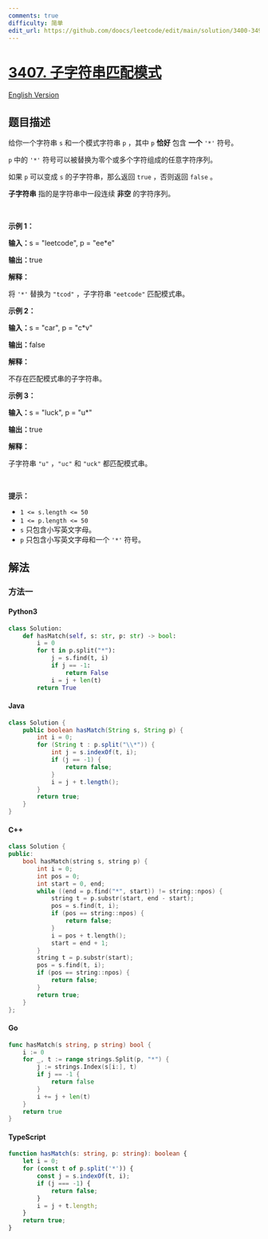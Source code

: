 ```yaml
---
comments: true
difficulty: 简单
edit_url: https://github.com/doocs/leetcode/edit/main/solution/3400-3499/3407.Substring%20Matching%20Pattern/README.md
---
```


<!-- problem:start -->

# [3407. 子字符串匹配模式](https://leetcode.cn/problems/substring-matching-pattern)

[English Version](/solution/3400-3499/3407.Substring%20Matching%20Pattern/README_EN.md)

## 题目描述

<!-- description:start -->

<p>给你一个字符串&nbsp;<code>s</code>&nbsp;和一个模式字符串&nbsp;<code>p</code>&nbsp;，其中&nbsp;<code>p</code> <strong>恰好</strong>&nbsp;包含 <strong>一个</strong>&nbsp;<code>'*'</code>&nbsp;符号。</p>

<p><code>p</code>&nbsp;中的 <code>'*'</code>&nbsp;符号可以被替换为零个或多个字符组成的任意字符序列。</p>

<p>如果 <code>p</code>&nbsp;可以变成 <code>s</code>&nbsp;的子字符串，那么返回&nbsp;<code>true</code>&nbsp;，否则返回 <code>false</code>&nbsp;。</p>

<p><strong>子字符串</strong>&nbsp;指的是字符串中一段连续 <strong>非空</strong>&nbsp;的字符序列。</p>

<p>&nbsp;</p>

<p><strong class="example">示例 1：</strong></p>

<div class="example-block">
<p><span class="example-io"><b>输入：</b>s = "leetcode", p = "ee*e"</span></p>

<p><span class="example-io"><b>输出：</b>true</span></p>

<p><b>解释：</b></p>

<p>将&nbsp;<code>'*'</code>&nbsp;替换为&nbsp;<code>"tcod"</code>&nbsp;，子字符串&nbsp;<code>"eetcode"</code>&nbsp;匹配模式串。</p>
</div>

<p><strong class="example">示例 2：</strong></p>

<div class="example-block">
<p><span class="example-io"><b>输入：</b>s = "car", p = "c*v"</span></p>

<p><span class="example-io"><b>输出：</b>false</span></p>

<p><strong>解释：</strong></p>

<p>不存在匹配模式串的子字符串。</p>
</div>

<p><strong class="example">示例 3：</strong></p>

<div class="example-block">
<p><span class="example-io"><b>输入：</b>s = "luck", p = "u*"</span></p>

<p><span class="example-io"><b>输出：</b>true</span></p>

<p><b>解释：</b></p>

<p>子字符串&nbsp;<code>"u"</code>&nbsp;，<code>"uc"</code>&nbsp;和&nbsp;<code>"uck"</code>&nbsp;都匹配模式串。</p>
</div>

<p>&nbsp;</p>

<p><strong>提示：</strong></p>

<ul>
	<li><code>1 &lt;= s.length &lt;= 50</code></li>
	<li><code>1 &lt;= p.length &lt;= 50 </code></li>
	<li><code>s</code>&nbsp;只包含小写英文字母。</li>
	<li><code>p</code>&nbsp;只包含小写英文字母和一个&nbsp;<code>'*'</code> 符号。</li>
</ul>

<!-- description:end -->

## 解法

<!-- solution:start -->

### 方法一

<!-- tabs:start -->

#### Python3

```python
class Solution:
    def hasMatch(self, s: str, p: str) -> bool:
        i = 0
        for t in p.split("*"):
            j = s.find(t, i)
            if j == -1:
                return False
            i = j + len(t)
        return True
```

#### Java

```java
class Solution {
    public boolean hasMatch(String s, String p) {
        int i = 0;
        for (String t : p.split("\\*")) {
            int j = s.indexOf(t, i);
            if (j == -1) {
                return false;
            }
            i = j + t.length();
        }
        return true;
    }
}
```

#### C++

```cpp
class Solution {
public:
    bool hasMatch(string s, string p) {
        int i = 0;
        int pos = 0;
        int start = 0, end;
        while ((end = p.find("*", start)) != string::npos) {
            string t = p.substr(start, end - start);
            pos = s.find(t, i);
            if (pos == string::npos) {
                return false;
            }
            i = pos + t.length();
            start = end + 1;
        }
        string t = p.substr(start);
        pos = s.find(t, i);
        if (pos == string::npos) {
            return false;
        }
        return true;
    }
};
```

#### Go

```go
func hasMatch(s string, p string) bool {
	i := 0
	for _, t := range strings.Split(p, "*") {
		j := strings.Index(s[i:], t)
		if j == -1 {
			return false
		}
		i += j + len(t)
	}
	return true
}
```

#### TypeScript

```ts
function hasMatch(s: string, p: string): boolean {
    let i = 0;
    for (const t of p.split('*')) {
        const j = s.indexOf(t, i);
        if (j === -1) {
            return false;
        }
        i = j + t.length;
    }
    return true;
}
```

<!-- tabs:end -->

<!-- solution:end -->

<!-- problem:end -->
